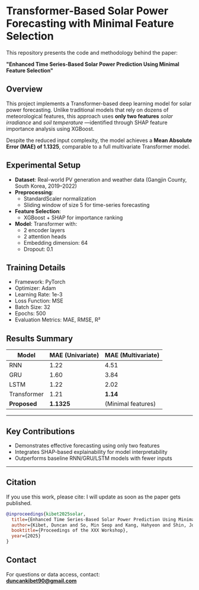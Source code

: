 # Transformer-Based Solar Power Forecasting with Minimal Feature Selection

This repository presents the code and methodology behind the paper:

**"Enhanced Time Series-Based Solar Power Prediction Using Minimal Feature Selection"**

##  Overview

This project implements a Transformer-based deep learning model for solar power forecasting. Unlike traditional models that rely on dozens of meteorological features, this approach uses **only two features**  *solar irradiance* and *soil temperature* —identified through SHAP feature importance analysis using XGBoost.

Despite the reduced input complexity, the model achieves a **Mean Absolute Error (MAE) of 1.1325**, comparable to a full multivariate Transformer model.

##  Experimental Setup

- **Dataset**: Real-world PV generation and weather data (Gangjin County, South Korea, 2019–2022)
- **Preprocessing**:
  - StandardScaler normalization
  - Sliding window of size 5 for time-series forecasting
- **Feature Selection**:
  - XGBoost + SHAP for importance ranking
- **Model**: Transformer with:
  - 2 encoder layers
  - 2 attention heads
  - Embedding dimension: 64
  - Dropout: 0.1

##  Training Details

- Framework: PyTorch
- Optimizer: Adam
- Learning Rate: 1e-3
- Loss Function: MSE
- Batch Size: 32
- Epochs: 500
- Evaluation Metrics: MAE, RMSE, R²

##  Results Summary

| Model        | MAE (Univariate) | MAE (Multivariate) |
|--------------|------------------|--------------------|
| RNN          | 1.22             | 4.51               |
| GRU          | 1.60             | 3.84               |
| LSTM         | 1.22             | 2.02               |
| Transformer  | 1.21             | **1.14**           |
| **Proposed** | **1.1325**       | (Minimal features) |

---

##  Key Contributions

- Demonstrates effective forecasting using only two features
- Integrates SHAP-based explainability for model interpretability
- Outperforms baseline RNN/GRU/LSTM models with fewer inputs

---

## Citation

If you use this work, please cite: I will update as soon as the paper gets published.


```bibtex
@inproceedings{kibet2025solar,
  title={Enhanced Time Series-Based Solar Power Prediction Using Minimal Feature Selection},
  author={Kibet, Duncan and So, Min Seop and Kang, Hahyeon and Shin, Jong-Ho},
  booktitle={Proceedings of the XXX Workshop},
  year={2025}
}
```

##  Contact

For questions or data access, contact:  
**duncankibet90@gmail.com** 

